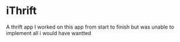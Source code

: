 # iThrift
A thrift app
I worked on this app from start to finish
but was unable to implement all i would have wantted
